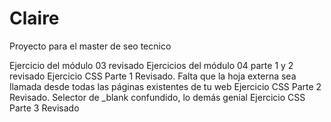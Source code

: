 # Claire
Proyecto para el master de seo tecnico

Ejercicio del módulo 03 revisado
Ejercicios del módulo 04 parte 1 y 2 revisado
Ejercicio CSS Parte 1 Revisado. Falta que la hoja externa sea llamada desde todas las páginas existentes de tu web
Ejercicio CSS Parte 2 Revisado. Selector de _blank confundido, lo demás genial
Ejercicio CSS Parte 3 Revisado
